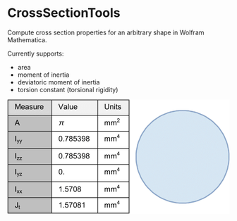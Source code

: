# CrossSectionTools

Compute cross section properties for an arbitrary shape in Wolfram Mathematica.

Currently supports:

 - area
 - moment of inertia
 - deviatoric moment of inertia
 - torsion constant (torsional rigidity)

![Screenshot](screenshot.png)
